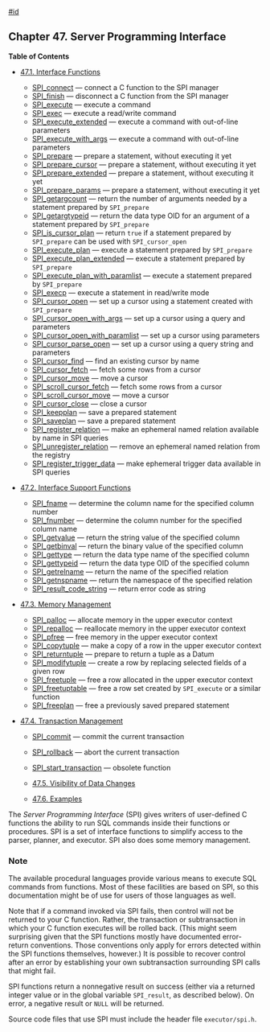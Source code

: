 [#id](#SPI)

## Chapter 47. Server Programming Interface

**Table of Contents**

- [47.1. Interface Functions](spi-interface)

  - [SPI_connect](spi-spi-connect) — connect a C function to the SPI manager
  - [SPI_finish](spi-spi-finish) — disconnect a C function from the SPI manager
  - [SPI_execute](spi-spi-execute) — execute a command
  - [SPI_exec](spi-spi-exec) — execute a read/write command
  - [SPI_execute_extended](spi-spi-execute-extended) — execute a command with out-of-line parameters
  - [SPI_execute_with_args](spi-spi-execute-with-args) — execute a command with out-of-line parameters
  - [SPI_prepare](spi-spi-prepare) — prepare a statement, without executing it yet
  - [SPI_prepare_cursor](spi-spi-prepare-cursor) — prepare a statement, without executing it yet
  - [SPI_prepare_extended](spi-spi-prepare-extended) — prepare a statement, without executing it yet
  - [SPI_prepare_params](spi-spi-prepare-params) — prepare a statement, without executing it yet
  - [SPI_getargcount](spi-spi-getargcount) — return the number of arguments needed by a statement prepared by `SPI_prepare`
  - [SPI_getargtypeid](spi-spi-getargtypeid) — return the data type OID for an argument of a statement prepared by `SPI_prepare`
  - [SPI_is_cursor_plan](spi-spi-is-cursor-plan) — return `true` if a statement prepared by `SPI_prepare` can be used with `SPI_cursor_open`
  - [SPI_execute_plan](spi-spi-execute-plan) — execute a statement prepared by `SPI_prepare`
  - [SPI_execute_plan_extended](spi-spi-execute-plan-extended) — execute a statement prepared by `SPI_prepare`
  - [SPI_execute_plan_with_paramlist](spi-spi-execute-plan-with-paramlist) — execute a statement prepared by `SPI_prepare`
  - [SPI_execp](spi-spi-execp) — execute a statement in read/write mode
  - [SPI_cursor_open](spi-spi-cursor-open) — set up a cursor using a statement created with `SPI_prepare`
  - [SPI_cursor_open_with_args](spi-spi-cursor-open-with-args) — set up a cursor using a query and parameters
  - [SPI_cursor_open_with_paramlist](spi-spi-cursor-open-with-paramlist) — set up a cursor using parameters
  - [SPI_cursor_parse_open](spi-spi-cursor-parse-open) — set up a cursor using a query string and parameters
  - [SPI_cursor_find](spi-spi-cursor-find) — find an existing cursor by name
  - [SPI_cursor_fetch](spi-spi-cursor-fetch) — fetch some rows from a cursor
  - [SPI_cursor_move](spi-spi-cursor-move) — move a cursor
  - [SPI_scroll_cursor_fetch](spi-spi-scroll-cursor-fetch) — fetch some rows from a cursor
  - [SPI_scroll_cursor_move](spi-spi-scroll-cursor-move) — move a cursor
  - [SPI_cursor_close](spi-spi-cursor-close) — close a cursor
  - [SPI_keepplan](spi-spi-keepplan) — save a prepared statement
  - [SPI_saveplan](spi-spi-saveplan) — save a prepared statement
  - [SPI_register_relation](spi-spi-register-relation) — make an ephemeral named relation available by name in SPI queries
  - [SPI_unregister_relation](spi-spi-unregister-relation) — remove an ephemeral named relation from the registry
  - [SPI_register_trigger_data](spi-spi-register-trigger-data) — make ephemeral trigger data available in SPI queries

- [47.2. Interface Support Functions](spi-interface-support)

  - [SPI_fname](spi-spi-fname) — determine the column name for the specified column number
  - [SPI_fnumber](spi-spi-fnumber) — determine the column number for the specified column name
  - [SPI_getvalue](spi-spi-getvalue) — return the string value of the specified column
  - [SPI_getbinval](spi-spi-getbinval) — return the binary value of the specified column
  - [SPI_gettype](spi-spi-gettype) — return the data type name of the specified column
  - [SPI_gettypeid](spi-spi-gettypeid) — return the data type OID of the specified column
  - [SPI_getrelname](spi-spi-getrelname) — return the name of the specified relation
  - [SPI_getnspname](spi-spi-getnspname) — return the namespace of the specified relation
  - [SPI_result_code_string](spi-spi-result-code-string) — return error code as string

- [47.3. Memory Management](spi-memory)

  - [SPI_palloc](spi-spi-palloc) — allocate memory in the upper executor context
  - [SPI_repalloc](spi-realloc) — reallocate memory in the upper executor context
  - [SPI_pfree](spi-spi-pfree) — free memory in the upper executor context
  - [SPI_copytuple](spi-spi-copytuple) — make a copy of a row in the upper executor context
  - [SPI_returntuple](spi-spi-returntuple) — prepare to return a tuple as a Datum
  - [SPI_modifytuple](spi-spi-modifytuple) — create a row by replacing selected fields of a given row
  - [SPI_freetuple](spi-spi-freetuple) — free a row allocated in the upper executor context
  - [SPI_freetuptable](spi-spi-freetupletable) — free a row set created by `SPI_execute` or a similar function
  - [SPI_freeplan](spi-spi-freeplan) — free a previously saved prepared statement

- [47.4. Transaction Management](spi-transaction)

  - [SPI_commit](spi-spi-commit) — commit the current transaction
  - [SPI_rollback](spi-spi-rollback) — abort the current transaction
  - [SPI_start_transaction](spi-spi-start-transaction) — obsolete function

  - [47.5. Visibility of Data Changes](spi-visibility)
  - [47.6. Examples](spi-examples)

The _Server Programming Interface_ (SPI) gives writers of user-defined C functions the ability to run SQL commands inside their functions or procedures. SPI is a set of interface functions to simplify access to the parser, planner, and executor. SPI also does some memory management.

### Note

The available procedural languages provide various means to execute SQL commands from functions. Most of these facilities are based on SPI, so this documentation might be of use for users of those languages as well.

Note that if a command invoked via SPI fails, then control will not be returned to your C function. Rather, the transaction or subtransaction in which your C function executes will be rolled back. (This might seem surprising given that the SPI functions mostly have documented error-return conventions. Those conventions only apply for errors detected within the SPI functions themselves, however.) It is possible to recover control after an error by establishing your own subtransaction surrounding SPI calls that might fail.

SPI functions return a nonnegative result on success (either via a returned integer value or in the global variable `SPI_result`, as described below). On error, a negative result or `NULL` will be returned.

Source code files that use SPI must include the header file `executor/spi.h`.
